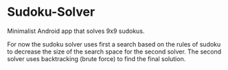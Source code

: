 # Sudoku-Solver
Minimalist Android app that solves 9x9 sudokus.

For now the sudoku solver uses first a search based on the rules of sudoku to decrease the size of the search space for the second solver. The second solver uses backtracking (brute force) to find the final solution.
